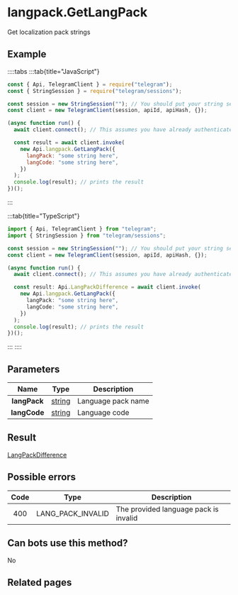 # langpack.GetLangPack

Get localization pack strings

## Example

::::tabs
:::tab{title="JavaScript"}

```js
const { Api, TelegramClient } = require("telegram");
const { StringSession } = require("telegram/sessions");

const session = new StringSession(""); // You should put your string session here
const client = new TelegramClient(session, apiId, apiHash, {});

(async function run() {
  await client.connect(); // This assumes you have already authenticated with .start()

  const result = await client.invoke(
    new Api.langpack.GetLangPack({
      langPack: "some string here",
      langCode: "some string here",
    })
  );
  console.log(result); // prints the result
})();
```

:::

:::tab{title="TypeScript"}

```ts
import { Api, TelegramClient } from "telegram";
import { StringSession } from "telegram/sessions";

const session = new StringSession(""); // You should put your string session here
const client = new TelegramClient(session, apiId, apiHash, {});

(async function run() {
  await client.connect(); // This assumes you have already authenticated with .start()

  const result: Api.LangPackDifference = await client.invoke(
    new Api.langpack.GetLangPack({
      langPack: "some string here",
      langCode: "some string here",
    })
  );
  console.log(result); // prints the result
})();
```

:::
::::

## Parameters

|     Name     | Type                                            | Description        |
| :----------: | ----------------------------------------------- | ------------------ |
| **langPack** | [string](https://core.telegram.org/type/string) | Language pack name |
| **langCode** | [string](https://core.telegram.org/type/string) | Language code      |

## Result

[LangPackDifference](https://core.telegram.org/type/LangPackDifference)

## Possible errors

| Code | Type              | Description                           |
| :--: | ----------------- | ------------------------------------- |
| 400  | LANG_PACK_INVALID | The provided language pack is invalid |

## Can bots use this method?

No

## Related pages
